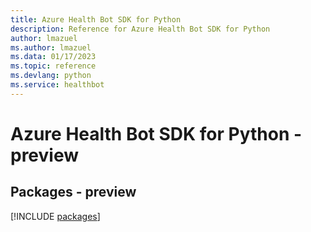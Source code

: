 ```yaml
---
title: Azure Health Bot SDK for Python
description: Reference for Azure Health Bot SDK for Python
author: lmazuel
ms.author: lmazuel
ms.data: 01/17/2023
ms.topic: reference
ms.devlang: python
ms.service: healthbot
---
```

# Azure Health Bot SDK for Python - preview
## Packages - preview
[!INCLUDE [packages](health-bot-index.md)]